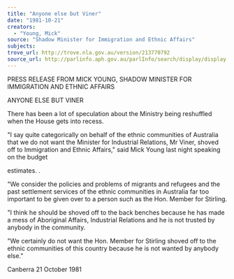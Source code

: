```yaml
---
title: "Anyone else but Viner"
date: "1981-10-21"
creators:
  - "Young, Mick"
source: "Shadow Minister for Immigration and Ethnic Affairs"
subjects:
trove_url: http://trove.nla.gov.au/version/213770792
source_url: http://parlinfo.aph.gov.au/parlInfo/search/display/display.w3p;query=Id%3A%22media/pressrel/HPR08011633%22
---
```


 PRESS RELEASE FROM MICK YOUNG, SHADOW MINISTER FOR IMMIGRATION AND ETHNIC AFFAIRS

 ANYONE ELSE BUT VINER

 There has been a lot of speculation about the Ministry­ being reshuffled when the House gets into recess.

 "I say quite categorically on behalf of the ethnic communities  of Australia that we do not want the Minister for Industrial  Relations, Mr Viner, shoved off to Immigration and Ethnic  Affairs," said Mick Young last night speaking on the budget 

 estimates. .

 "We consider the policies and problems of migrants and  refugees and the past settlement services of the ethnic  communities in Australia far too important to be given  over to a person such as the Hon.  Member for Stirling.

 "I think he should be shoved off to the back benches because  he has made a mess of Aboriginal Affairs, Industrial  Relations and he is not trusted by anybody in the community.

 "We certainly do not want the Hon. Member for Stirling  shoved off to the ethnic communities of this country  because he is not wanted by anybody else."

 Canberra  21 October 1981

